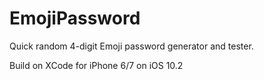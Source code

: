 # EmojiPassword
Quick random 4-digit Emoji password generator and tester. 

Build on XCode for iPhone 6/7 on iOS 10.2
